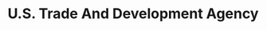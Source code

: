 ---
# This topic lives at
# https://digital.gov/topics/us-trade-and-development-agency

# Topic Title
title: "U.S. Trade And Development Agency"

# description — keep it short and clear
# summary: ""

# Weight
weight: 1

# For more information on managing topics,
# see https://github.com/GSA/digitalgov.gov/wiki/topics
---